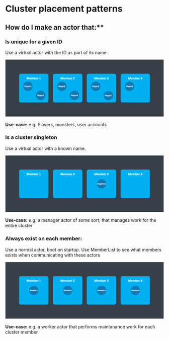 # Cluster placement patterns

## How do I make an actor that:**

### Is unique for a given ID

Use a virtual actor with the ID as part of its name

![Actor per ID](images/actor-per-id.png)

**Use-case:** e.g. Players, monsters, user accounts 

### Is a cluster singleton

Use a virtual actor with a known name.

![Actor Singleton](images/actor-per-cluster.png)

**Use-case:** e.g. a manager actor of some sort, that manages work for the entire cluster

### Always exist on each member:

Use a normal actor, boot on startup.
Use MemberList to see what members exists when communicating with these actors

![Actor per Member](images/actor-per-member.png)

**Use-case:** e.g. a worker actor that performs maintanance work for each cluster member

